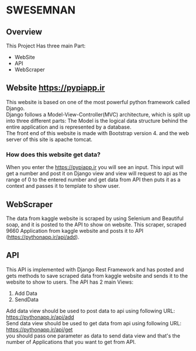 # SWESEMNAN

##  Overview  
This Project Has three main Part: <br/>
- WebSite<br/>
- API<br/>
- WebScraper<br/>


##  Website https://pypiapp.ir
This website is based on one of the most powerful python framework called Django.<br>
Django follows a Model-View-Controller(MVC) architecture, which is split up into three different parts: The Model is the logical data structure behind the entire application and is represented by a database.<br>
The front end of this website is made with Bootstrap version 4.
and the web server of this site is apache tomcat.

### How does this website get data?
When you enter the https://pypiapp.ir you will see an input. This input will get a number and post 
it on Django view and view will request to api as the range of 0 to the entered number and get data 
from API then puts it as a context and passes it to template to show user.

## WebScraper
The data from kaggle website is scraped by using Selenium and Beautiful soap,
and it is posted to the API to show on website.
This scraper, scraped 9660 Application from kaggle website and posts it to API (https://pythonapp.ir/api/add).


## API 
This API is implemented with Django Rest Framework and has posted and gets methods to save scraped data from kaggle website and sends it to the website to show to users.
The API has 2 main Views:
1) Add Data <br>
2) SendData <br>

Add data view should be used to post data to api using following URL: https://pythonapp.ir/api/add <br>
Send data view should be used to get data from api using following URL: https://pythonapp.ir/api/get <br>
you should pass one parameter as data to send data view and that's the number of Applications that you want to get from API.